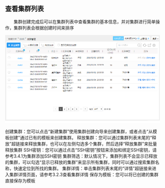 ## 查看集群列表

　　集群创建完成后可以在集群列表中查看集群的基本信息，并对集群进行简单操作，集群列表会根据创建时间来排序
  
  ![查看集群列表](./images/ckjqlb.png)
  
  
  创建集群：您可以点击“新建集群”使用集群创建向导来创建集群，或者点击“从模板创建”通过已有的模板来创建集群。
释放集群：您可以通过集群列表末尾的“释放”超链接来释放集群，也可以在左侧勾选多个集群，然后选择“释放集群”来批量释放集群
SSH密钥：您可以通过点击“SSH密钥”按钮来添加和绑定SSH密钥，请参考3.4.1为集群添加SSH密钥
集群筛选：默认情况下，集群列表不会显示已释放的集群，可以勾选“显示已释放的集群”来显示所有集群，同时可以通过搜索集群名称，快速定位到所找的集群。
集群详情：单击集群列表末尾的“详情”超链接来进入集群详情页面，请参考3.2.3查看集群详情
保存为模板：您可以将已创建的集群直接保存为模板